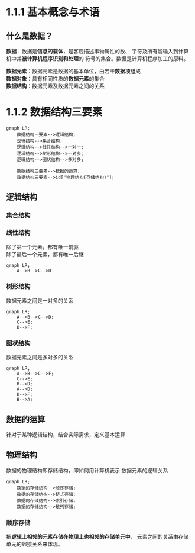 
# 1.1.1 基本概念与术语

## 什么是数据？

**数据**：数据是**信息的载体**，是客观描述事物属性的数、
字符及所有能输入到计算机中并**被计算机程序识别和处理**的
符号的集合。数据是计算机程序加工的原料。

**数据元素**：数据元素是数据的基本单位，由若干**数据项**组成  
**数据对象**：具有相同性质的**数据元素**的集合  
**数据结构**：数据元素及数据元素之间的关系

# 1.1.2 数据结构三要素

```mermaid
graph LR;
    数据结构三要素-->逻辑结构;
    逻辑结构-->集合结构;
    逻辑结构-->线性结构-->一对一;
    逻辑结构-->树形结构-->一对多;
    逻辑结构-->图状结构-->多对多;

    数据结构三要素-->数据的运算;
    数据结构三要素-->id["物理结构(存储结构)"];
```

## 逻辑结构

### 集合结构

### 线性结构

除了第一个元素，都有唯一前驱  
除了最后一个元素，都有唯一后继

```mermaid
graph LR;
    A-->B-->C-->D
```

### 树形结构

数据元素之间是一对多的关系

```mermaid
graph LR;
    A-->B-->C-->D;
    C-->E;
    B-->F;
```

### 图状结构

数据元素之间是多对多的关系

```mermaid
graph LR;
    A-->B-->C-->F;
    C-->E;
    B-->D;
    A-->D;
    B-->F;
    B-->A;
```

## 数据的运算

针对于某种逻辑结构，结合实际需求，定义基本运算

## 物理结构

数据的物理结构即存储结构，即如何用计算机表示
数据元素的逻辑关系

```mermaid
graph LR;
    数据的存储结构-->顺序存储;
    数据的存储结构-->链式存储;
    数据的存储结构-->索引存储;
    数据的存储结构-->散列存储;
```

### 顺序存储

把**逻辑上相邻的元素存储在物理上也相邻的存储单元中**，
元素之间的关系由存储单元的邻接关系来体现。

